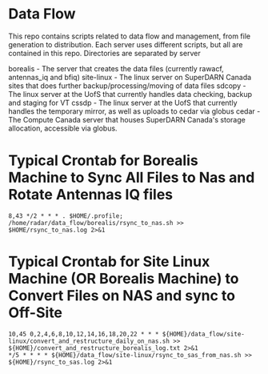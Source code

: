 # Data Flow
This repo contains scripts related to data flow and management, from file generation to distribution.
Each server uses different scripts, but all are contained in this repo. Directories are separated by server

borealis - The server that creates the data files (currently rawacf, antennas\_iq and bfiq)
site-linux - The linux server on SuperDARN Canada sites that does further backup/processing/moving of data files
sdcopy - The linux server at the UofS that currently handles data checking, backup and staging for VT
cssdp - The linux server at the UofS that currently handles the temporary mirror, as well as uploads to cedar via globus
cedar - The Compute Canada server that houses SuperDARN Canada's storage allocation, accessible via globus.


# Typical Crontab for Borealis Machine to Sync All Files to Nas and Rotate Antennas IQ files
```
8,43 */2 * * * . $HOME/.profile; /home/radar/data_flow/borealis/rsync_to_nas.sh >> $HOME/rsync_to_nas.log 2>&1
```

# Typical Crontab for Site Linux Machine (OR Borealis Machine) to Convert Files on NAS and sync to Off-Site
```
10,45 0,2,4,6,8,10,12,14,16,18,20,22 * * * ${HOME}/data_flow/site-linux/convert_and_restructure_daily_on_nas.sh >> ${HOME}/convert_and_restructure_borealis_log.txt 2>&1
*/5 * * * * ${HOME}/data_flow/site-linux/rsync_to_sas_from_nas.sh >> ${HOME}/rsync_to_sas.log 2>&1
```
